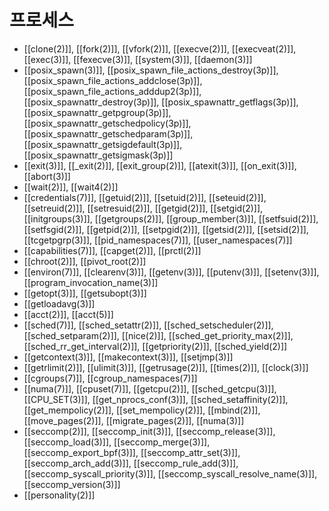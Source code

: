# 프로세스

* [[clone(2)]], [[fork(2)]], [[vfork(2)]], [[execve(2)]], [[execveat(2)]], [[exec(3)]], [[fexecve(3)]], [[system(3)]], [[daemon(3)]]
* [[posix_spawn(3)]], [[posix_spawn_file_actions_destroy(3p)]], [[posix_spawn_file_actions_addclose(3p)]], [[posix_spawn_file_actions_adddup2(3p)]], [[posix_spawnattr_destroy(3p)]], [[posix_spawnattr_getflags(3p)]], [[posix_spawnattr_getpgroup(3p)]], [[posix_spawnattr_getschedpolicy(3p)]], [[posix_spawnattr_getschedparam(3p)]], [[posix_spawnattr_getsigdefault(3p)]], [[posix_spawnattr_getsigmask(3p)]]
* [[exit(3)]], [[_exit(2)]], [[exit_group(2)]], [[atexit(3)]], [[on_exit(3)]], [[abort(3)]]
* [[wait(2)]], [[wait4(2)]]
* [[credentials(7)]], [[getuid(2)]], [[setuid(2)]], [[seteuid(2)]], [[setreuid(2)]], [[setresuid(2)]], [[getgid(2)]], [[setgid(2)]], [[initgroups(3)]], [[getgroups(2)]], [[group_member(3)]], [[setfsuid(2)]], [[setfsgid(2)]], [[getpid(2)]], [[setpgid(2)]], [[getsid(2)]], [[setsid(2)]], [[tcgetpgrp(3)]], [[pid_namespaces(7)]], [[user_namespaces(7)]]
* [[capabilities(7)]], [[capget(2)]], [[prctl(2)]]
* [[chroot(2)]], [[pivot_root(2)]]
* [[environ(7)]], [[clearenv(3)]], [[getenv(3)]], [[putenv(3)]], [[setenv(3)]], [[program_invocation_name(3)]]
* [[getopt(3)]], [[getsubopt(3)]]
* [[getloadavg(3)]]
* [[acct(2)]], [[acct(5)]]
* [[sched(7)]], [[sched_setattr(2)]], [[sched_setscheduler(2)]], [[sched_setparam(2)]], [[nice(2)]], [[sched_get_priority_max(2)]], [[sched_rr_get_interval(2)]], [[getpriority(2)]], [[sched_yield(2)]]
* [[getcontext(3)]], [[makecontext(3)]], [[setjmp(3)]]
* [[getrlimit(2)]], [[ulimit(3)]], [[getrusage(2)]], [[times(2)]], [[clock(3)]]
* [[cgroups(7)]], [[cgroup_namespaces(7)]]
* [[numa(7)]], [[cpuset(7)]], [[getcpu(2)]], [[sched_getcpu(3)]], [[CPU_SET(3)]], [[get_nprocs_conf(3)]], [[sched_setaffinity(2)]], [[get_mempolicy(2)]], [[set_mempolicy(2)]], [[mbind(2)]], [[move_pages(2)]], [[migrate_pages(2)]], [[numa(3)]]
* [[seccomp(2)]], [[seccomp_init(3)]], [[seccomp_release(3)]], [[seccomp_load(3)]], [[seccomp_merge(3)]], [[seccomp_export_bpf(3)]], [[seccomp_attr_set(3)]], [[seccomp_arch_add(3)]], [[seccomp_rule_add(3)]], [[seccomp_syscall_priority(3)]], [[seccomp_syscall_resolve_name(3)]], [[seccomp_version(3)]]
* [[personality(2)]]
